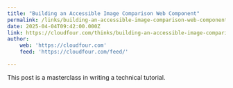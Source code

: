 ```yaml
---
title: "Building an Accessible Image Comparison Web Component"
permalink: /links/building-an-accessible-image-comparison-web-component/index.html
date: 2025-04-04T09:42:00.000Z
link: https://cloudfour.com/thinks/building-an-accessible-image-comparison-web-component/
author:
    web: 'https://cloudfour.com'
    feed: 'https://cloudfour.com/feed/'

---
```


This post is a masterclass in writing a technical tutorial.